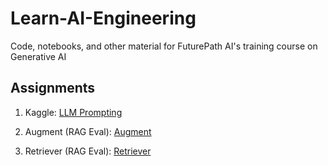 # Learn-AI-Engineering
Code, notebooks, and other material for FuturePath AI's training course on Generative AI

## Assignments 

1. Kaggle: [LLM Prompting](https://kaggle.com/t/59bd358ed6834f60b242554b545894ae)

2. Augment (RAG Eval): [Augment](/rag_eval/augment.md)

3. Retriever (RAG Eval): [Retriever](/rag_eval/retriever.md)